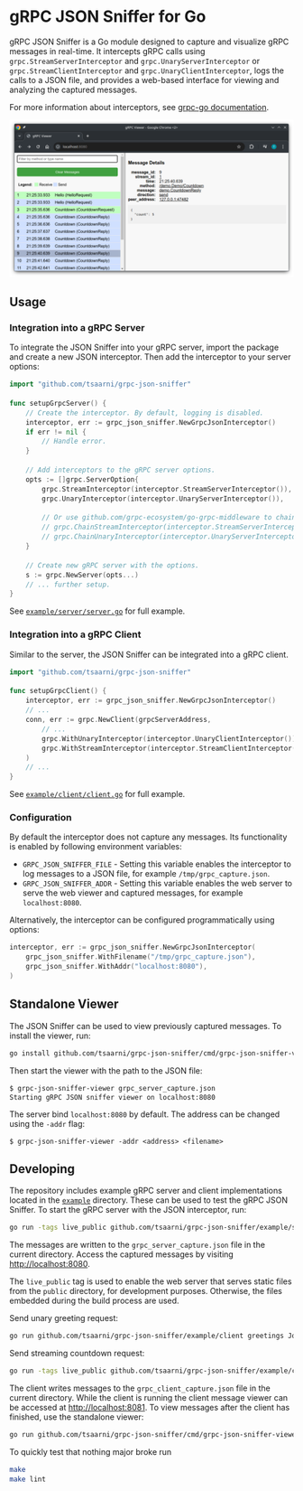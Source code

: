 # gRPC JSON Sniffer for Go

gRPC JSON Sniffer is a Go module designed to capture and visualize gRPC messages in real-time.
It intercepts gRPC calls using `grpc.StreamServerInterceptor` and `grpc.UnaryServerInterceptor` or `grpc.StreamClientInterceptor` and `grpc.UnaryClientInterceptor`, logs the calls to a JSON file, and provides a web-based interface for viewing and analyzing the captured messages.

For more information about interceptors, see [grpc-go documentation](https://github.com/grpc/grpc-go/blob/master/examples/features/interceptor/README.md).


![gRPC JSON Sniffer Web UI](example/webui-screenshot.png)

## Usage

### Integration into a gRPC Server

To integrate the JSON Sniffer into your gRPC server, import the package and create a new JSON interceptor.
Then add the interceptor to your server options:

```go
import "github.com/tsaarni/grpc-json-sniffer"

func setupGrpcServer() {
    // Create the interceptor. By default, logging is disabled.
    interceptor, err := grpc_json_sniffer.NewGrpcJsonInterceptor()
    if err != nil {
        // Handle error.
    }

    // Add interceptors to the gRPC server options.
    opts := []grpc.ServerOption{
        grpc.StreamInterceptor(interceptor.StreamServerInterceptor()),
        grpc.UnaryInterceptor(interceptor.UnaryServerInterceptor()),

        // Or use github.com/grpc-ecosystem/go-grpc-middleware to chain existing interceptors:
        // grpc.ChainStreamInterceptor(interceptor.StreamServerInterceptor(), <other>)
        // grpc.ChainUnaryInterceptor(interceptor.UnaryServerInterceptor(), <other>)
    }

    // Create new gRPC server with the options.
    s := grpc.NewServer(opts...)
    // ... further setup.
}
```

See [`example/server/server.go`](example/server/server.go) for full example.


### Integration into a gRPC Client

Similar to the server, the JSON Sniffer can be integrated into a gRPC client.

```go
import "github.com/tsaarni/grpc-json-sniffer"

func setupGrpcClient() {
	interceptor, err := grpc_json_sniffer.NewGrpcJsonInterceptor()
	// ...
	conn, err := grpc.NewClient(grpcServerAddress,
		// ...
		grpc.WithUnaryInterceptor(interceptor.UnaryClientInterceptor()),
		grpc.WithStreamInterceptor(interceptor.StreamClientInterceptor()),
	)
	// ...
}
```

See [`example/client/client.go`](example/client/client.go) for full example.

### Configuration

By default the interceptor does not capture any messages.
Its functionality is enabled by following environment variables:

- `GRPC_JSON_SNIFFER_FILE` - Setting this variable enables the interceptor to log messages to a JSON file, for example `/tmp/grpc_capture.json`.
- `GRPC_JSON_SNIFFER_ADDR` - Setting this variable enables the web server to serve the web viewer and captured messages, for example `localhost:8080`.

Alternatively, the interceptor can be configured programmatically using options:

```go
interceptor, err := grpc_json_sniffer.NewGrpcJsonInterceptor(
    grpc_json_sniffer.WithFilename("/tmp/grpc_capture.json"),
    grpc_json_sniffer.WithAddr("localhost:8080"),
)
```

## Standalone Viewer

The JSON Sniffer can be used to view previously captured messages.
To install the viewer, run:

```bash
go install github.com/tsaarni/grpc-json-sniffer/cmd/grpc-json-sniffer-viewer
```

Then start the viewer with the path to the JSON file:

```console
$ grpc-json-sniffer-viewer grpc_server_capture.json
Starting gRPC JSON sniffer viewer on localhost:8080
```

The server bind `localhost:8080` by default.
The address can be changed using the `-addr` flag:

```console
$ grpc-json-sniffer-viewer -addr <address> <filename>
```

## Developing

The repository includes example gRPC server and client implementations located in the [`example`](example) directory.
These can be used to test the gRPC JSON Sniffer.
To start the gRPC server with the JSON interceptor, run:

```bash
go run -tags live_public github.com/tsaarni/grpc-json-sniffer/example/server
```

The messages are written to the `grpc_server_capture.json` file in the current directory.
Access the captured messages by visiting [http://localhost:8080](http://localhost:8080).

The `live_public` tag is used to enable the web server that serves static files from the `public` directory, for development purposes.
Otherwise, the files embedded during the build process are used.


Send unary greeting request:

```bash
go run github.com/tsaarni/grpc-json-sniffer/example/client greetings Joe
```

Send streaming countdown request:

```bash
go run -tags live_public github.com/tsaarni/grpc-json-sniffer/example/client countdown 6000
```

The client writes messages to the `grpc_client_capture.json` file in the current directory.
While the client is running the client message viewer can be accessed at [http://localhost:8081](http://localhost:8081).
To view messages after the client has finished, use the standalone viewer:

```bash
go run github.com/tsaarni/grpc-json-sniffer/cmd/grpc-json-sniffer-viewer -addr localhost:8081 grpc_client_capture.json
```

To quickly test that nothing major broke run

```bash
make
make lint
```
